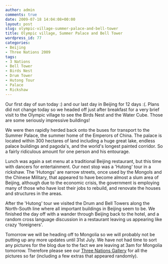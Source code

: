 ```yaml
---
author: admin
comments: true
date: 2009-07-18 14:04:08+00:00
layout: post
slug: olympic-village-summer-palace-and-bell-tower
title: Olympic village, Summer Palace and Bell Tower
wordpress_id: 77
categories:
- Beijing
- Three Nations 2009
tags:
- 3 Nations
- Bell Tower
- Birds Nest
- Drum Tower
- Hutong Tour
- Palace
- Rickshaw
---
```


Our first day of sun today :) and our last day in Beijing for 12 days :(. Plans did not change today so we headed off just after breakfast for a very brief visit to the Olympic village to see the Birds Nest and the Water Cube. Those are some seriously impressive buildings!

We were then rapidly herded back onto the buses for transport to the Summer Palace, the summer home of the Emperors of China. The palace is located within 300 hectares of land including a huge great lake, endless palace buildings and pagoda's, and the world's longest painted corridor. So a fairly ridiculous amount for one person and his entourage.

Lunch was again a set menu at a traditional Beijing restaurant, but this time with dancers for entertainment. Our next stop was a 'Hutong' tour in a rickshaw. The 'Hutongs' are narrow streets, once used by the Mongols and the Chinese Military, that appeared to have become almost a slum area of Beijing, although due to the economic crisis, the government is employing many of those who have lost their jobs to rebuild, and renovate the houses and structures in the areas.

After the 'Hutong' tour we visited the Drum and Bell Towers along the North-South line where all important buildings in Beijing seem to be. We finished the day off with a wander through Beijing back to the hotel, and a random cross language discussion in a restaurant leaving us appearing like crazy 'foreigners'.

Tomorrow we will be heading off to Mongolia so we will probably not be putting up any more updates until 31st July. We have not had time to sort any pictures for the blog due to the fact we are leaving at 3am for Mongolia tomorrow. Therefore please see our [Three Nations Gallery](http://photos.perry-online.me.uk/travel/2009/0715-0805-three-nations-expedition/) for all the pictures so far (including a few extras that appeared randomly).
